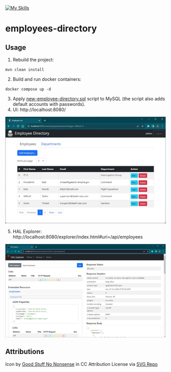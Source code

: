 [![My Skills](https://skillicons.dev/icons?i=java,spring,hibernate,mysql,html,bootstrap,docker&theme=light)](https://skillicons.dev)
# employees-directory

## Usage

1. Rebuild the project:
```
mvn clean install
```
2. Build and run docker containers:
```
docker compose up -d
```
3. Apply [new-employee-directory.sql](./new-employee-directory.sql) script to MySQL (the script also adds default accounts with passwords).
4. UI: http://localhost:8080/

![screenshot](/src/main/resources/static/images/screenshot.jpg?raw=true)

5. HAL Explorer: http://localhost:8080/explorer/index.html#uri=/api/employees

![screenshot2](/src/main/resources/static/images/screenshot2.jpg?raw=true)

## Attributions

Icon by <a href="https://goodstuffnononsense.com/hand-drawn-icons/space-icons/?ref=svgrepo.com" target="_blank">Good Stuff No Nonsense</a> in CC Attribution License via <a href="https://www.svgrepo.com/" target="_blank">SVG Repo</a>
